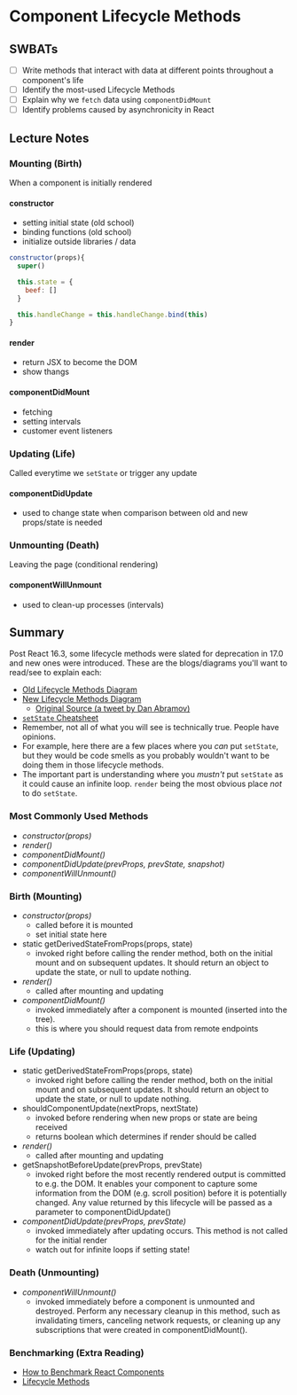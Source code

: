 Component Lifecycle Methods
===========================

## SWBATs
- [ ] Write methods that interact with data at different points throughout a component's life
- [ ] Identify the most-used Lifecycle Methods
- [ ] Explain why we `fetch` data using `componentDidMount`
- [ ] Identify problems caused by asynchronicity in React

## Lecture Notes

### Mounting (Birth)
When a component is initially rendered

#### constructor
- setting initial state (old school)
- binding functions (old school)
- initialize outside libraries / data

```js
constructor(props){
  super()

  this.state = {
    beef: []
  }

  this.handleChange = this.handleChange.bind(this)
}
```

#### render
- return JSX to become the DOM
- show thangs

#### componentDidMount
- fetching
- setting intervals
- customer event listeners

### Updating (Life)
Called everytime we `setState` or trigger any update

#### componentDidUpdate
- used to change state when comparison between old and new props/state is needed

### Unmounting (Death)
Leaving the page (conditional rendering)

#### componentWillUnmount
- used to clean-up processes (intervals)


## Summary

Post React 16.3, some lifecycle methods were slated for deprecation in 17.0 and new ones were introduced. These are the blogs/diagrams you'll want to read/see to explain each:

- [Old Lifecycle Methods Diagram](https://hackernoon.com/reactjs-component-lifecycle-methods-a-deep-dive-38275d9d13c0)
- [New Lifecycle Methods Diagram](http://projects.wojtekmaj.pl/react-lifecycle-methods-diagram/)
  - [Original Source (a tweet by Dan Abramov)](https://twitter.com/dan_abramov/status/981712092611989509)
- [`setState` Cheatsheet](https://levelup.gitconnected.com/react-cheatsheet-this-setstate-8bc12c5f40f5)
- Remember, not all of what you will see is technically true. People have opinions.
- For example, here there are a few places where you _can_ put `setState`, but they would be code smells as you probably wouldn't want to be doing them in those lifecycle methods.
- The important part is understanding where you _mustn't_ put `setState` as it could cause an infinite loop. `render` being the most obvious place _not_ to do `setState`.


### Most Commonly Used Methods
- *constructor(props)*
- *render()*
- *componentDidMount()*
- *componentDidUpdate(prevProps, prevState, snapshot)*
- *componentWillUnmount()*

### Birth (Mounting)
- *constructor(props)*
  - called before it is mounted
  - set initial state here
- static getDerivedStateFromProps(props, state)
  - invoked right before calling the render method, both on the initial mount and on subsequent updates. It should return an object to update the state, or null to update nothing.
- *render()*
  - called after mounting and updating
- *componentDidMount()*
  - invoked immediately after a component is mounted (inserted into the tree).
  - this is where you should request data from remote endpoints

### Life (Updating)
- static getDerivedStateFromProps(props, state)
  - invoked right before calling the render method, both on the initial mount and on subsequent updates. It should return an object to update the state, or null to update nothing.
- shouldComponentUpdate(nextProps, nextState)
  - invoked before rendering when new props or state are being received
  - returns boolean which determines if render should be called
- *render()*
  - called after mounting and updating
- getSnapshotBeforeUpdate(prevProps, prevState)
  - invoked right before the most recently rendered output is committed to e.g. the DOM. It enables your component to capture some information from the DOM (e.g. scroll position) before it is potentially changed. Any value returned by this lifecycle will be passed as a parameter to componentDidUpdate()
- *componentDidUpdate(prevProps, prevState)*
  - invoked immediately after updating occurs. This method is not called for the initial render
  - watch out for infinite loops if setting state!

### Death (Unmounting)
- *componentWillUnmount()*
  -  invoked immediately before a component is unmounted and destroyed. Perform any necessary cleanup in this method, such as invalidating timers, canceling network requests, or cleaning up any subscriptions that were created in componentDidMount().

### Benchmarking (Extra Reading)

* [How to Benchmark React Components](https://engineering.musefind.com/how-to-benchmark-react-components-the-quick-and-dirty-guide-f595baf1014c)
* [Lifecycle Methods](https://gist.github.com/alexgriff/1b5850cac9a1d565f0cb66a941505b99)
